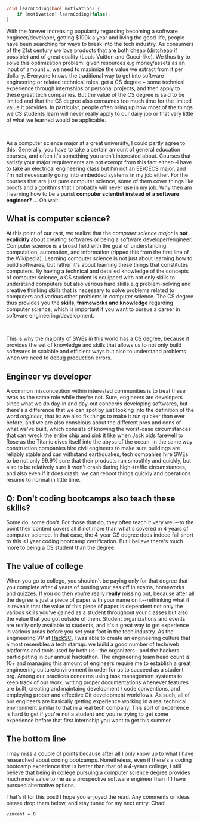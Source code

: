<!-- ---
title: '"The worst thing I have ever paid for is a CS degree"'
date: 2021-10-27t09:29:21-07:00
draft: false
author: "Vincent Vu"
--- -->

```cpp
void learnCoding(bool motivation) {
    if (motivation) learnCoding(false);
}
```

With the forever increasing popularity regarding becoming a software engineer/developer, getting $100k a year and living the good life, people have been searching for ways to break into the tech industry. As consumers of the 21st century we love products that are both cheap (dirtcheap if possible) and of great quality (Louis Vuitton and Gucci-like). We thus try to solve this optimization problem: given resources e.g money/assets as an input of amount `x`, we need to maximize the value we extract from it per dollar `y`. Everyone knows the traditional way to get into software engineering or related technical roles: get a CS degree + some technical experience through internships or personal projects, and then apply to these great tech companies. But the value of the CS degree is said to be limited and that the CS degree also consumes too much time for the limited value it provides. In particular, people often bring up how most of the things we CS students learn will never really apply to our daily job or that very little of what we learned would be applicable.

<br/>

As a computer science major at a great university, I could partly agree to this. Generally, you have to take a certain amount of general education courses, and often it's something you aren't interested about. Courses that satisfy your major requirements are not exempt from this fact either--I have to take an electrical engineering class but I'm not an EE/CECS major, and I'm not necessarily going into embedded systems in my job either. For the courses that are just pure computer science, some of them cover things like proofs and algorithms that I probably will never use in my job. Why then am I learning how to be a purist **computer scientist instead of a software engineer?** ... Oh wait.

## What is computer science?

At this point of our rant, we realize that the _computer science major_ is **not explicitly** about creating softwares or being a software developer/engineer. Computer science is a broad field with the goal of understanding computation, automation, and information (ripped this from the first line of the Wikipedia). Learning computer science is not just about learning how to build softwares, but rather it's about learning these things that constitutes computers. By having a technical and detailed knowledge of the concepts of computer science, a CS student is equipped with not only skills to understand computers but also various hard skills e.g problem-solving and creative thinking skills that is necessary to solve problems related to computers and various other problems in computer science. The CS degree thus provides you the **skills, frameworks and knowledge** regarding computer science, which is important if you want to pursue a career in software engineering/development.

<br/>

This is why the majority of SWEs in this world has a CS degree, because it provides the set of knowledge and skills that allows us to not only build softwares in scalable and efficient ways but also to understand problems when we need to debug production errors.

## Engineer vs developer

A common misconception within interested communities is to treat these twos as the same role while they're not. Sure, engineers are developers since what we do day-in and day-out concerns developing softwares, but there's a difference that we can spot by just looking into the definition of the word _engineer_, that is: we also fix things to make it run quicker than ever before, and we are also conscious about the different pros and cons of what we've built, which consists of knowing the worst-case circumstances that can wreck the entire ship and sink it like when Jack bids farewell to Rose as the Titanic dives itself into the abyss of the ocean. In the same way construction companies hire civil engineers to make sure buildings are reliably stable and can withstand earthquakes, tech companies hire SWEs to be not only 99.9% sure that their products run smoothly and quickly, but also to be relatively sure it won't crash during high-traffic circumstances, and also even if it does crash, we can reboot things quickly and operations resume to normal in little time.

## Q: Don't coding bootcamps also teach these skills?

Some do, some don't. For those that do, they often teach it very well--to the point their content covers all if not more than what's covered in 4 years of computer science. In that case, the 4-year CS degree does indeed fall short to this <1 year coding bootcamp certification. But I believe there's much more to being a CS student than the degree.

## The value of college

When you go to college, you shouldn't be paying only for that degree that you complete after 4 years of busting your ass off in exams, homeworks and quizzes. If you do then you're really **really** missing out, because after all the degree is just a piece of paper with your name on it--rethinking what it is reveals that the value of this piece of paper is dependent not only the various skills you've gained as a student throughout your classes but also the value that you got outside of them. Student organizations and events are really only available to students, and it's a great way to get experience in various areas before you set your foot in the tech industry. As the engineering VP at [HackSC](https://hacksc.com), I was able to create an engineering culture that almost resembles a tech startup: we build a good number of tech/web platforms and tools used by both us--the organizers--and the hackers participating in our annual hackathon. The engineering team head count is 10+ and managing this amount of engineers require me to establish a great engineering culture/environment in order for us to succeed as a student org. Among our practices concerns using task management systems to keep track of our work, writing proper documentations whenever features are built, creating and maintaing development / code conventions, and employing proper and effective Git development workflows. As such, all of our engineers are basically getting experience working in a real technical environment similar to that in a real tech company. This sort of experience is hard to get if you're not a student and you're trying to get some experience before that first internship you want to get this summer.

## The bottom line

I may miss a couple of points because after all I only know up to what I have researched about coding bootcamps. Nonetheless, even if there's a coding bootcamp experience that is better than that of a 4-years college, I still believe that being in college pursuing a computer science degree provides much more value to me as a prospective software engineer than if I have pursued alternative options.
<br/>

That's it for this post! I hope you enjoyed the read. Any comments or ideas please drop them below, and stay tuned for my next entry. Chao!

`vincent = 0`